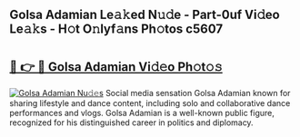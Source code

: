 ## Golsa Adamian Le𝚊𝚔ed N𝚞𝚍e - Part-0uf Vi𝚍eo Le𝚊𝚔s - H𝚘t O𝚗lyf𝚊ns Ph𝚘tos c5607

# <h2><a href="http://hf0c7z.feru.top/?c=Golsa+Adamian">🔗 👉 🔴 Golsa Adamian Vi𝚍𝚎o Ph𝚘t𝚘𝚜</a></h2>

[![Golsa Adamian Nu𝚍𝚎s](https://i.imgur.com/0TWrTi3.gif)](http://hf0c7z.feru.top/?c=Golsa+Adamian)
Social media sensation Golsa Adamian known for sharing lifestyle and dance content, including solo and collaborative dance performances and vlogs. Golsa Adamian is a well-known public figure, recognized for his distinguished career in politics and diplomacy. 
